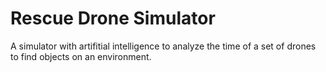 # Rescue Drone Simulator
A simulator with artifitial intelligence to analyze the time of a set of drones to find objects on an environment.